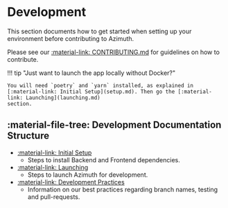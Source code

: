 # Development

This section documents how to get started when setting up your environment before contributing to Azimuth.

Please see our [:material-link: CONTRIBUTING.md](https://github.com/ServiceNow/azimuth/blob/main/CONTRIBUTING.md) for guidelines on how to contribute.

!!! tip "Just want to launch the app locally without Docker?"

    You will need `poetry` and `yarn` installed, as explained in
    [:material-link: Initial Setup](setup.md). Then go the [:material-link: Launching](launching.md)
    section.

## :material-file-tree: Development Documentation Structure
* [:material-link: Initial Setup](setup.md)
    * Steps to install Backend and Frontend dependencies.
* [:material-link: Launching](launching.md)
    * Steps to launch Azimuth for development.
* [:material-link: Development Practices](dev-practices.md)
    * Information on our best practices regarding branch names, testing and pull-requests.
